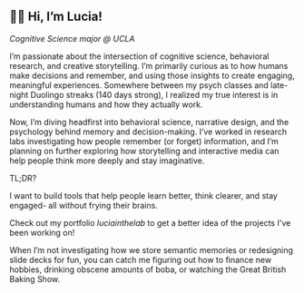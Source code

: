 ## 👋🏼 Hi, I’m Lucia!

*Cognitive Science major @ UCLA*

I’m passionate about the intersection of cognitive science, behavioral research, and creative storytelling. I’m primarily curious as to how humans make decisions and remember, and using those insights to create engaging, meaningful experiences. Somewhere between my psych classes and late-night Duolingo streaks (140 days strong), I realized my true interest is in understanding humans and how they actually work. 

Now, I’m diving headfirst into behavioral science, narrative design, and the psychology behind memory and decision-making. I’ve worked in research labs investigating how people remember (or forget) information, and I’m planning on further exploring how storytelling and interactive media can help people think more deeply and stay imaginative. 

TL;DR?

I want to build tools that help people learn better, think clearer, and stay engaged- all without frying their brains. 

Check out my portfolio *luciainthelab* to get a better idea of the projects I've been working on!

When I’m not investigating how we store semantic memories or redesigning slide decks for fun, you can catch me figuring out how to finance new hobbies, drinking obscene amounts of boba, or watching the Great British Baking Show.
